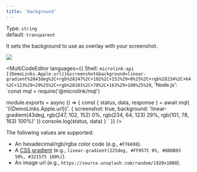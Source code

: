 ```yaml
---
title: 'background'
--- 
```


Type: `string`<br/>
default: `transparent`

It sets the background to use as overlay with your screenshot.

![](https://api.microlink.io/?url={{DemoLinks.Apple.url}}&screenshot&meta=false&browser=dark&embed=screenshot.url&background=linear-gradient%2843deg%2C+rgb%28247%2C+102%2C+152%29+0%25%2C+rgb%28234%2C+64%2C+123%29+29%25%2C+rgb%28101%2C+78%2C+163%29+100%25%29)

<MultiCodeEditor languages={{
  Shell: `microlink-api {{DemoLinks.Apple.url}}&screenshot&background=linear-gradient%2843deg%2C+rgb%28247%2C+102%2C+152%29+0%25%2C+rgb%28234%2C+64%2C+123%29+29%25%2C+rgb%28101%2C+78%2C+163%29+100%25%29`,
  'Node.js': `const mql = require('@microlink/mql')
 
module.exports = async () => {
  const { status, data, response } = await mql(
    '{{DemoLinks.Apple.url}}'. { 
      screenshot: true,
      background: 'linear-gradient(43deg, rgb(247, 102, 152) 0%, rgb(234, 64, 123) 29%, rgb(101, 78, 163) 100%)'
  })
  console.log(status, data)
}
  `
  }} 
/>

The following values are supported:

- An hexadecimal/rgb/rgba color code (e.g., `#F76698`).
- A [CSS gradient](https://developer.mozilla.org/en-US/docs/Web/CSS/gradient) (e.g., `linear-gradient(225deg, #FF057C 0%, #8D0B93 50%, #321575 100%)`).
- An image url (e.g., `https://source.unsplash.com/random/1920x1080`).
